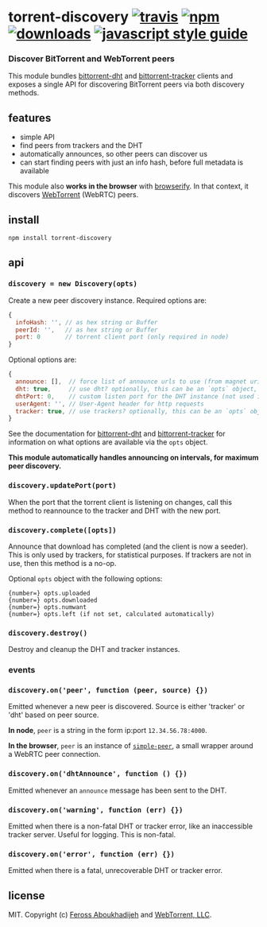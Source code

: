 # torrent-discovery [![travis][travis-image]][travis-url] [![npm][npm-image]][npm-url] [![downloads][downloads-image]][downloads-url] [![javascript style guide][standard-image]][standard-url]

[travis-image]: https://img.shields.io/travis/webtorrent/torrent-discovery/master.svg
[travis-url]: https://travis-ci.org/webtorrent/torrent-discovery
[npm-image]: https://img.shields.io/npm/v/torrent-discovery.svg
[npm-url]: https://npmjs.org/package/torrent-discovery
[downloads-image]: https://img.shields.io/npm/dm/torrent-discovery.svg
[downloads-url]: https://npmjs.org/package/torrent-discovery
[standard-image]: https://img.shields.io/badge/code_style-standard-brightgreen.svg
[standard-url]: https://standardjs.com

### Discover BitTorrent and WebTorrent peers

This module bundles [bittorrent-dht](https://www.npmjs.com/package/bittorrent-dht) and
[bittorrent-tracker](https://www.npmjs.com/package/bittorrent-tracker) clients and exposes a
single API for discovering BitTorrent peers via both discovery methods.

## features

- simple API
- find peers from trackers and the DHT
- automatically announces, so other peers can discover us
- can start finding peers with just an info hash, before full metadata is available

This module also **works in the browser** with [browserify](http://browserify.org). In
that context, it discovers [WebTorrent](http://webtorrent.io) (WebRTC) peers.

## install

```
npm install torrent-discovery
```

## api

### `discovery = new Discovery(opts)`

Create a new peer discovery instance. Required options are:

```js
{
  infoHash: '', // as hex string or Buffer
  peerId: '',   // as hex string or Buffer
  port: 0       // torrent client port (only required in node)
}
```

Optional options are:

```js
{
  announce: [],  // force list of announce urls to use (from magnet uri)
  dht: true,     // use dht? optionally, this can be an `opts` object, or a DHT instance to use (can be reused for multiple torrents)
  dhtPort: 0,    // custom listen port for the DHT instance (not used if DHT instance is given via `opts.dht`)
  userAgent: '', // User-Agent header for http requests
  tracker: true, // use trackers? optionally, this can be an `opts` object
}
```

See the documentation for [bittorrent-dht](https://www.npmjs.com/package/bittorrent-dht) and
[bittorrent-tracker](https://www.npmjs.com/package/bittorrent-tracker) for information on what
options are available via the `opts` object.

**This module automatically handles announcing on intervals, for maximum peer discovery.**

### `discovery.updatePort(port)`

When the port that the torrent client is listening on changes, call this method to
reannounce to the tracker and DHT with the new port.

### `discovery.complete([opts])`

Announce that download has completed (and the client is now a seeder). This is only
used by trackers, for statistical purposes. If trackers are not in use, then
this method is a no-op.

Optional `opts` object with the following options:

```
{number=} opts.uploaded
{number=} opts.downloaded
{number=} opts.numwant
{number=} opts.left (if not set, calculated automatically)
```

### `discovery.destroy()`

Destroy and cleanup the DHT and tracker instances.

### events

### `discovery.on('peer', function (peer, source) {})`

Emitted whenever a new peer is discovered. Source is either 'tracker' or 'dht' based on peer source.

**In node**, `peer` is a string in the form ip:port `12.34.56.78:4000`.

**In the browser**, `peer` is an instance of
[`simple-peer`](https://www.npmjs.com/package/simple-peer), a small wrapper around a WebRTC
peer connection.

### `discovery.on('dhtAnnounce', function () {})`

Emitted whenever an `announce` message has been sent to the DHT.

### `discovery.on('warning', function (err) {})`

Emitted when there is a non-fatal DHT or tracker error, like an inaccessible tracker
server. Useful for logging. This is non-fatal.

### `discovery.on('error', function (err) {})`

Emitted when there is a fatal, unrecoverable DHT or tracker error.

## license

MIT. Copyright (c) [Feross Aboukhadijeh](https://feross.org) and [WebTorrent, LLC](https://webtorrent.io).

